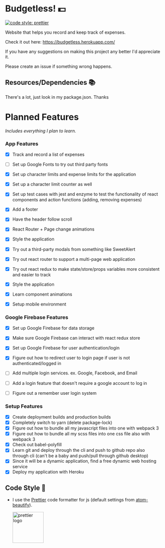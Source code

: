 # Budgetless! :dollar:
[![code style: prettier](https://img.shields.io/badge/code_style-prettier-ff69b4.svg?style=flat-square)](https://github.com/prettier/prettier)


Website that helps you record and keep track of expenses.

Check it out here: https://budgetless.herokuapp.com/

If you have any suggestions on making this project any better I'd appreciate it.

Please create an issue if something wrong happens.

## Resources/Dependencies :books:

There's a lot, just look in my package.json. Thanks

# Planned Features

_Includes everything I plan to learn._

### App Features

- [x] Track and record a list of expenses
- [ ] Set up Google Fonts to try out third party fonts
- [x] Set up character limits and expense limits for the application
- [x] Set up a character limit counter as well
- [x] Set up test cases with jest and enzyme to test the functionality of react components and action functions (adding, removing expenses)
- [x] Add a footer
- [x] Have the header follow scroll
- [x] React Router + Page change animations
- [x] Style the application
- [x] Try out a third-party modals from something like SweetAlert
- [x] Try out react router to support a multi-page web application
- [x] Try out react redux to make state/store/props variables more consistent and easier to track
- [x] Style the application
- [x] Learn component animations
- [x] Setup mobile environment


### Google Firebase Features

- [x] Set up Google Firebase for data storage
- [x] Make sure Google Firebase can interact with react redux store
- [x] Set up Google Firebase for user authentication/login
- [x] Figure out how to redirect user to login page if user is not authenticated/logged in
- [ ] Add multiple login services. ex. Google, Facebook, and Email
- [ ] Add a login feature that doesn't require a google account to log in
- [ ] Figure out a remember user login system


### Setup Features

- [x] Create deployment builds and production builds
- [x] Completely switch to yarn (delete package-lock)
- [x] Figure out how to bundle all my javascript files into one with webpack 3
- [x] Figure out how to bundle all my scss files into one css file also with webpack 3
- [x] Check out babel-polyfill
- [x] Learn git and deploy through the cli and push to github repo also through cli (can't be a baby and push/pull through github desktop)
- [x] Since it will be a dynamic application, find a free dynamic web hosting service
- [x] Deploy my application with Heroku

## Code Style :art:

-   I use the [Prettier](https://prettier.io/) code formatter for js (default settings from [atom-beautify](https://github.com/Glavin001/atom-beautify)).

    [<img src ="https://prettier.io/icon.png" alt="prettier logo" width="100" height="100">](https://prettier.io/)







